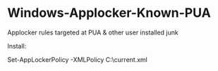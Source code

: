 # Windows-Applocker-Known-PUA
Applocker rules targeted at PUA &amp; other user installed junk


Install:

Set-AppLockerPolicy -XMLPolicy C:\current.xml
